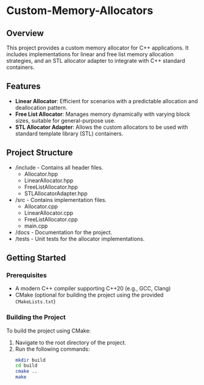 # Custom-Memory-Allocators

## Overview
This project provides a custom memory allocator for C++ applications. It includes implementations for linear and free list memory allocation strategies, and an STL allocator adapter to integrate with C++ standard containers.

## Features
- **Linear Allocator**: Efficient for scenarios with a predictable allocation and deallocation pattern.
- **Free List Allocator**: Manages memory dynamically with varying block sizes, suitable for general-purpose use.
- **STL Allocator Adapter**: Allows the custom allocators to be used with standard template library (STL) containers.

## Project Structure
- /include - Contains all header files.
  - Allocator.hpp
  - LinearAllocator.hpp
  - FreeListAllocator.hpp
  - STLAllocatorAdapter.hpp
- /src - Contains implementation files.
  - Allocator.cpp
  - LinearAllocator.cpp
  - FreeListAllocator.cpp
  - main.cpp
- /docs - Documentation for the project.
- /tests - Unit tests for the allocator implementations.

## Getting Started

### Prerequisites
- A modern C++ compiler supporting C++20 (e.g., GCC, Clang)
- CMake (optional for building the project using the provided `CMakeLists.txt`)

### Building the Project
To build the project using CMake:
1. Navigate to the root directory of the project.
2. Run the following commands:
   ```bash
   mkdir build
   cd build
   cmake ..
   make

